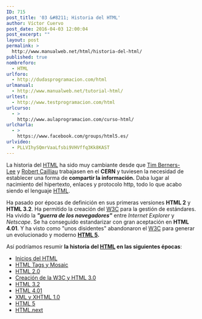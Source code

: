 ```yaml
---
ID: 715
post_title: '03 &#8211; Historia del HTML'
author: Víctor Cuervo
post_date: 2016-04-03 12:00:04
post_excerpt: ""
layout: post
permalink: >
  http://www.manualweb.net/html/historia-del-html/
published: true
nombreforo:
  - HTML
urlforo:
  - http://dudasprogramacion.com/html
urlmanual:
  - http://www.manualweb.net/tutorial-html/
urltest:
  - http://www.testprogramacion.com/html
urlcurso:
  - >
    http://www.aulaprogramacion.com/curso-html/
urlcharla:
  - >
    https://www.facebook.com/groups/html5.es/
urlvideo:
  - PLLVIhySQmrVaaLfsbi9VHVffq3Kk8KAST
---
```

La historia del <a href="http://www.manualweb.net/tutorial-html/">HTML</a> ha sido muy cambiante desde que <a href="http://www.w3.org/People/Berners-Lee/">Tim Berners-Lee</a> y <a href="http://public.web.cern.ch/public/en/people/Cailliau-en.html">Robert Cailliau</a> trabajasen en el <strong>CERN</strong> y tuviesen la necesidad de establecer una forma de <strong>compartir la información.</strong> Daba lugar al nacimiento del hipertexto, enlaces y protocolo http, todo lo que acabo siendo el lenguaje <a href="http://www.manualweb.net/tutorial-html/">HTML</a>.

Ha pasado por épocas de definición en sus primeras versiones <strong>HTML 2</strong> y <strong>HTML 3.2</strong>. Ha permitido la creación del <a href="http://www.w3.org">W3C</a> para la gestión de estándares. Ha vivido la <em><strong>"guerra de los navegadores"</strong></em> entre <em>Internet Explorer</em> y <em>Netscape</em>. Se ha conseguido estandarizar con gran aceptación en <strong>HTML 4.01</strong>. Y ha visto como "unos disidentes" abandonaron el <a href="http://www.w3.org">W3C</a> para generar un evolucionado y moderno <strong><a href="http://www.manualweb.net/tutorial-html5/">HTML 5</a>.</strong>

Así podríamos resumir <strong>la historia del <a href="http://www.manualweb.net/tutorial-html/">HTML</a> en las siguientes épocas</strong>:
<ul>
	<li><a href="http://www.manualweb.net/html/historia-del-html-los-inicios/#inicios">Inicios del HTML</a></li>
	<li><a href="http://www.manualweb.net/html/historia-del-html-los-inicios/#htmltags">HTML Tags y Mosaic</a></li>
	<li><a href="http://www.manualweb.net/html/historia-del-html-los-inicios/#html2">HTML 2.0</a></li>
	<li><a href="http://www.manualweb.net/html/historia-del-html-los-inicios/#html3">Creación de la W3C y HTML 3.0</a></li>
	<li><a href="http://www.manualweb.net/html/historia-del-html-los-inicios/#html3_2">HTML 3.2</a></li>
	<li><a href="http://www.manualweb.net/historia-del-html-el-estandar/#html4">HTML 4.01</a></li>
	<li><a href="http://www.manualweb.net/historia-del-html-el-estandar/#xml">XML y XHTML 1.0</a></li>
	<li><a href="http://www.manualweb.net/historia-del-html-el-estandar/#html5">HTML 5</a></li>
	<li><a href="http://www.manualweb.net/historia-del-html-el-estandar/#next">HTML.next</a></li>
</ul>
&nbsp;